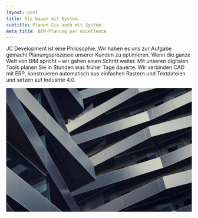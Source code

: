 ```yaml
---
layout: post
title: Sie bauen mit System.
subtitle: Planen Sie auch mit System.
meta_title: BIM-Planung par excellence
---
```


JC Development ist eine Philosophie. Wir haben es uns zur Aufgabe gemacht
Planungsprozesse unserer Kunden zu optimieren. Wenn die ganze Welt von BIM
spricht – wir gehen einen Schritt weiter. Mit unseren digitalen Tools planen Sie
in Stunden was früher Tage dauerte. Wir verbinden CAD mit ERP, konstruieren
automatisch aus einfachen Rastern und Textdateien und setzen auf Industrie 4.0.

![Modernes Gebäude](/assets/img/a.jpg)
